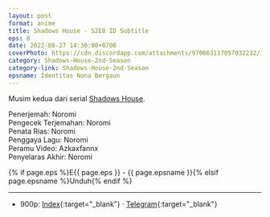 ```yaml
---
layout: post
format: anime
title: Shadows House - S2E8 ID Subtitle
eps: 8
date: 2022-08-27 14:30:00+0700
coverPhoto: https://cdn.discordapp.com/attachments/970663117057032232/1012987687814303794/mpv-shot0130.jpg
category: Shadows-House-2nd-Season
category-link: Shadows-House-2nd-Season
epsname: Identitas Nona Bergaun
---
```


Musim kedua dari serial [Shadows House](https://a-1fansub.github.io/Shadows-House-Paketan).

Penerjemah: Noromi<br>
Pengecek Terjemahan: Noromi<br>
Penata Rias: Noromi<br>
Penggaya Lagu: Noromi<br>
Peramu Video: Azkaxfannx<br>
Penyelaras Akhir: Noromi<br>

{% if page.eps %}E{{ page.eps }} - {{ page.epsname }}{% elsif page.epsname %}Unduh{% endif %}

---
- 900p: [Index](https://proyek.a-1ddl.workers.dev/0:/Musim%20Panas%202022/%5BWEB%5D/%5BA-1%5D%20Shadows%20House%202nd%20Season%20%5BWEB%5D%5Bx264%20900p%5D%5BAAC%5D/%5BA-1%5D%20Shadows%20House%202nd%20Season%20-%2008%20%5BWEB%5D%5Bx264%20900p%5D%5BAAC%5D%5B131F3EC1%5D.mkv){:target="_blank"} &middot; [Telegram](https://t.me/a1fansubweeklies/110){:target="_blank"}
